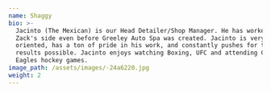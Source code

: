 ```yaml
---
name: Shaggy
bio: >-
  Jacinto (The Mexican) is our Head Detailer/Shop Manager. He has worked along
  Zack's side even before Greeley Auto Spa was created. Jacinto is very detail
  oriented, has a ton of pride in his work, and constantly pushes for the best
  results possible. Jacinto enjoys watching Boxing, UFC and attending Colorado
  Eagles hockey games.
image_path: /assets/images/-24a6220.jpg
weight: 2
---
```

